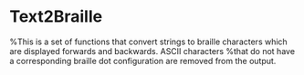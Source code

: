 # Text2Braille
%This is a set of functions that convert strings to braille characters which are displayed forwards and backwards. ASCII characters
%that do not have a corresponding braille dot configuration are removed from the output. 
